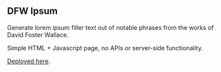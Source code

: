 DFW Ipsum
---------

Generate lorem ipsum filler text out of notable phrases from the works of
David Foster Wallace.

Simple HTML + Javascript page, no APIs or server-side functionality.

[Deployed here](http://dfw.litbt.net).
